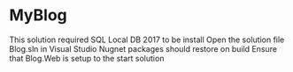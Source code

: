 # MyBlog
This solution required SQL Local DB 2017 to be install
Open the solution file Blog.sln in Visual Studio
Nugnet packages should restore on build
Ensure that Blog.Web is setup to the start solution 


